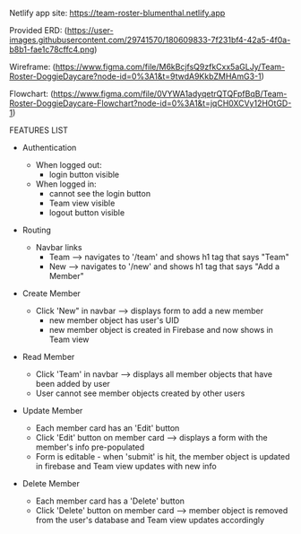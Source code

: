 Netlify app site: https://team-roster-blumenthal.netlify.app

Provided ERD: (https://user-images.githubusercontent.com/29741570/180609833-7f231bf4-42a5-4f0a-b8b1-fae1c78cffc4.png)

Wireframe: 
(https://www.figma.com/file/M6kBcjfsQ9zfkCxx5aGLJy/Team-Roster-DoggieDaycare?node-id=0%3A1&t=9twdA9KkbZMHAmG3-1)

Flowchart:
(https://www.figma.com/file/0VYWA1adyqetrQTQFpfBqB/Team-Roster-DoggieDaycare-Flowchart?node-id=0%3A1&t=jqCH0XCVy12HOtGD-1)

FEATURES LIST

- Authentication 
  - When logged out:
    - login button visible
  - When logged in:
    - cannot see the login button
    - Team view visible
    - logout button visible

- Routing
  - Navbar links
    - Team --> navigates to '/team' and shows h1 tag that says "Team"
    - New --> navigates to '/new' and shows h1 tag that says "Add a Member"

- Create Member
  - Click 'New" in navbar --> displays form to add a new member
    - new member object has user's UID
    - new member object is created in Firebase and now shows in Team view

- Read Member
  - Click 'Team' in navbar --> displays all member objects that have been added by user
  - User cannot see member objects created by other users

- Update Member
  - Each member card has an 'Edit' button
   - Click 'Edit' button on member card --> displays a form with the member's info pre-populated
    - Form is editable - when 'submit' is hit, the member object is updated in firebase and Team view updates with new info

- Delete Member
  - Each member card has a 'Delete' button
  - Click 'Delete' button on member card --> member object is removed from the user's database and Team view updates accordingly 
